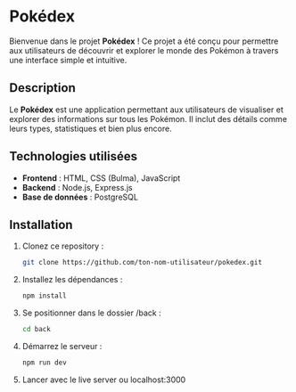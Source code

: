 # Pokédex

Bienvenue dans le projet **Pokédex** ! Ce projet a été conçu pour permettre aux utilisateurs de découvrir et explorer le monde des Pokémon à travers une interface simple et intuitive.

## Description

Le **Pokédex** est une application permettant aux utilisateurs de visualiser et explorer des informations sur tous les Pokémon. Il inclut des détails comme leurs types, statistiques et bien plus encore.

## Technologies utilisées

- **Frontend** : HTML, CSS (Bulma), JavaScript
- **Backend** : Node.js, Express.js
- **Base de données** : PostgreSQL

## Installation

1. Clonez ce repository :

   ```bash
   git clone https://github.com/ton-nom-utilisateur/pokedex.git
2. Installez les dépendances : 

    ```bash
    npm install
3. Se positionner dans le dossier /back : 
    ```bash
    cd back
4. Démarrez le serveur :
    ```bash
    npm run dev

5. Lancer avec le live server ou localhost:3000